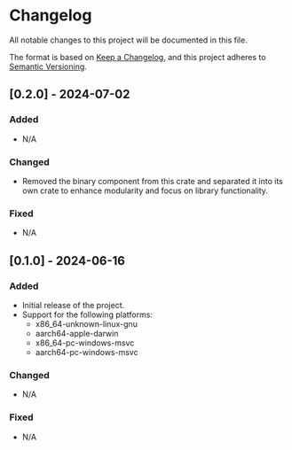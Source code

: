 # Changelog

All notable changes to this project will be documented in this file.

The format is based on [Keep a Changelog](https://keepachangelog.com/en/1.0.0/),
and this project adheres to [Semantic Versioning](https://semver.org/spec/v2.0.0.html).

## [0.2.0] - 2024-07-02

### Added
- N/A

### Changed
- Removed the binary component from this crate and separated it into its own crate to enhance modularity and focus on library functionality.

### Fixed
- N/A

## [0.1.0] - 2024-06-16
### Added
- Initial release of the project.
- Support for the following platforms:
  - x86_64-unknown-linux-gnu
  - aarch64-apple-darwin
  - x86_64-pc-windows-msvc
  - aarch64-pc-windows-msvc

### Changed
- N/A

### Fixed
- N/A
